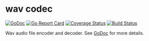 # wav codec

[![GoDoc](https://godoc.org/github.com/go-audio/wav?status.svg)](https://godoc.org/github.com/go-audio/wav)
[![Go Report Card](https://goreportcard.com/badge/github.com/go-audio/wav)](https://goreportcard.com/report/github.com/go-audio/wav)
[![Coverage Status](https://codecov.io/gh/go-audio/wav/graph/badge.svg)](https://codecov.io/gh/go-audio/wav)
[![Build Status](https://travis-ci.org/go-audio/wav.svg)](https://travis-ci.org/go-audio/wav)

Wav audio file encoder and decoder. See [GoDoc](https://godoc.org/github.com/go-audio/wav) for more details.
